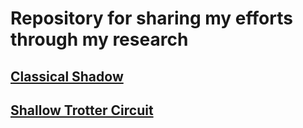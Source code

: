 # Repository for sharing my efforts through my research
## [Classical Shadow](/Classical%20Shadow)
 
## [Shallow Trotter Circuit](/Shallow%20Trotter%20Circuit)

